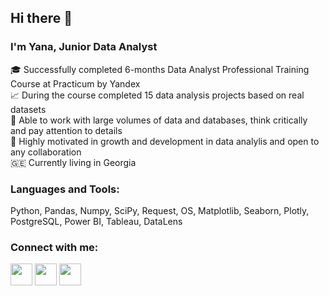 ## Hi there 👋

### I'm Yana, Junior Data Analyst

🎓 Successfully completed 6-months Data Analyst Professional Training Course at Practicum by Yandex    
📈 During the course completed 15 data analysis projects based on real datasets    
📌 Able to work with large volumes of data and databases, think critically and pay attention to details   
🤝 Highly motivated in growth and development in data analylis and open to any collaboration   
🇬🇪 Currently living in Georgia   

### Languages and Tools:
Python, Pandas, Numpy, SciPy, Request, OS, Matplotlib, Seaborn, Plotly, PostgreSQL, Power BI, Tableau, DataLens


### Connect with me:
<a href="https://www.linkedin.com/in/yana-shinkaryuk-4148a8252/"><img src="https://img.icons8.com/fluency/48/linkedin-circled.png" height="35"/></a> <a href="http://t.me/yana_shinkaryuk"><img src="https://img.icons8.com/fluency/48/telegram-app.png" height="35"/></a> <a href="https://www.facebook.com/profile.php?id=100087473226380&mibextid=9R9pXO"><img src="https://img.icons8.com/fluency/48/facebook-new.png" height="35"/></a>
